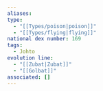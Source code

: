 ```yaml
---
aliases: 
type:
  - "[[Types/poison|poison]]"
  - "[[Types/flying|flying]]"
national dex number: 169
tags:
  - Johto
evolution line:
  - "[[Zubat|Zubat]]"
  - "[[Golbat]]"
associated: []
---
```

